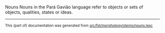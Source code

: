 Nouns
Nouns in the Pará Gavião language refer to objects or sets of objects, qualities, states or ideas.

* * *

<small>This (part of) documentation was generated from [src/fst/morphology/stems/nouns.lexc](https://github.com/giellalt/lang-gvp/blob/main/src/fst/morphology/stems/nouns.lexc)</small>
